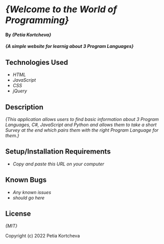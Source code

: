 # _{Welcome to the World of Programming}_

#### By _**{Petia Kortcheva}**_

#### _{A simple website for learnig about 3 Program Languages}_

## Technologies Used

* _HTML_
* _JavaScript_
* _CSS_
* _jQuery_

## Description

_{This application allows users to find basic information about 3 Program Languages, C#, JavaScript and Python and allows them to take a short Survey at the end which pairs them with the right Program Language for them.}_

## Setup/Installation Requirements

* _Copy and paste this URL on your computer_

## Known Bugs

* _Any known issues_
* _should go here_

## License

_{MIT}_

Copyright (c)  2022 Petia Kortcheva